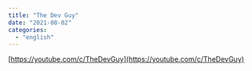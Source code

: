 ```yaml
---
title: "The Dev Guy"
date: "2021-08-02"
categories:
  - "english"
---
```


[https://youtube.com/c/TheDevGuy](https://youtube.com/c/TheDevGuy)
